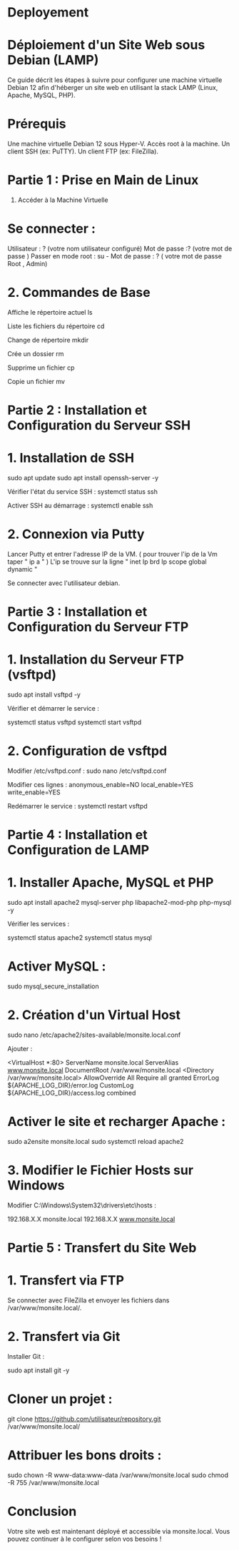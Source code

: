 # Deployement

# Déploiement d'un Site Web sous Debian (LAMP)

Ce guide décrit les étapes à suivre pour configurer une machine virtuelle Debian 12 afin d'héberger un site web en utilisant la stack LAMP (Linux, Apache, MySQL, PHP).

# Prérequis

Une machine virtuelle Debian 12 sous Hyper-V.
Accès root à la machine.
Un client SSH (ex: PuTTY).
Un client FTP (ex: FileZilla).

# Partie 1 : Prise en Main de Linux

1. Accéder à la Machine Virtuelle

# Se connecter  :

Utilisateur : ? (votre nom utilisateur configuré)
Mot de passe :? (votre mot de passe )
Passer en mode root :
su -
Mot de passe : ? ( votre mot de passe Root , Admin)

# 2. Commandes de Base

Affiche le répertoire actuel
ls

Liste les fichiers du répertoire
cd

Change de répertoire
mkdir

Crée un dossier
rm

Supprime un fichier
cp

Copie un fichier
mv

# Partie 2 : Installation et Configuration du Serveur SSH

# 1. Installation de SSH

sudo apt update
sudo apt install openssh-server -y

Vérifier l'état du service SSH :
systemctl status ssh

Activer SSH au démarrage :
systemctl enable ssh

# 2. Connexion via Putty

Lancer Putty et entrer l'adresse IP de la VM.
( pour trouver l'ip de la Vm taper " ip a " ) L'ip se trouve sur la ligne  " inet  Ip brd Ip scope global dynamic "

Se connecter avec l'utilisateur debian.

# Partie 3 : Installation et Configuration du Serveur FTP

# 1. Installation du Serveur FTP (vsftpd)

sudo apt install vsftpd -y

Vérifier et démarrer le service :

systemctl status vsftpd
systemctl start vsftpd

# 2. Configuration de vsftpd

Modifier /etc/vsftpd.conf :
sudo nano /etc/vsftpd.conf

Modifier ces lignes :
anonymous_enable=NO
local_enable=YES
write_enable=YES

Redémarrer le service :
systemctl restart vsftpd

# Partie 4 : Installation et Configuration de LAMP

# 1. Installer Apache, MySQL et PHP

sudo apt install apache2 mysql-server php libapache2-mod-php php-mysql -y

Vérifier les services :

systemctl status apache2
systemctl status mysql

# Activer MySQL :

sudo mysql_secure_installation

# 2. Création d'un Virtual Host

sudo nano /etc/apache2/sites-available/monsite.local.conf

Ajouter :

<VirtualHost *:80>
    ServerName monsite.local
    ServerAlias www.monsite.local
    DocumentRoot /var/www/monsite.local
    <Directory /var/www/monsite.local>
        AllowOverride All
        Require all granted
    </Directory>
    ErrorLog ${APACHE_LOG_DIR}/error.log
    CustomLog ${APACHE_LOG_DIR}/access.log combined
</VirtualHost>

# Activer le site et recharger Apache :

sudo a2ensite monsite.local
sudo systemctl reload apache2

# 3. Modifier le Fichier Hosts sur Windows

Modifier C:\Windows\System32\drivers\etc\hosts :

192.168.X.X monsite.local
192.168.X.X www.monsite.local

# Partie 5 : Transfert du Site Web

# 1. Transfert via FTP

Se connecter avec FileZilla et envoyer les fichiers dans /var/www/monsite.local/.

# 2. Transfert via Git

Installer Git :

sudo apt install git -y

# Cloner un projet :

git clone https://github.com/utilisateur/repository.git /var/www/monsite.local/

# Attribuer les bons droits :

sudo chown -R www-data:www-data /var/www/monsite.local
sudo chmod -R 755 /var/www/monsite.local

# Conclusion

Votre site web est maintenant déployé et accessible via monsite.local. Vous pouvez continuer à le configurer selon vos besoins !

